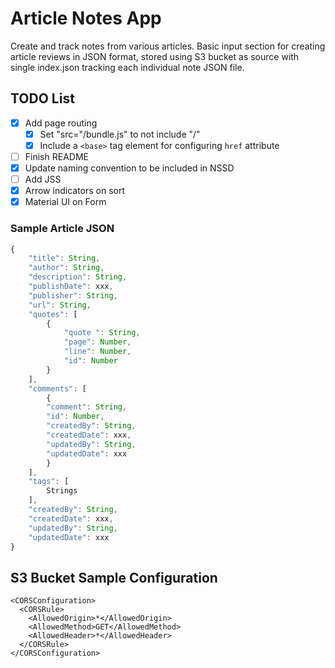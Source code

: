 # Article Notes App #

Create and track notes from various articles. Basic input section for creating article reviews in JSON format, stored using S3 bucket as source with single index.json tracking each individual note JSON file.

## TODO List ##
- [x] Add page routing
  - [x] Set "src="/bundle.js" to not include "/"
  - [x] Include a ```<base>``` tag element for configuring ```href``` attribute
- [ ] Finish README
- [x] Update naming convention to be included in NSSD
- [ ] Add JSS
- [x] Arrow indicators on sort
- [x] Material UI on Form

### Sample Article JSON ###
```javascript
{
    "title": String,
    "author": String,
    "description": String,
    "publishDate": xxx,
    "publisher": String,
    "url": String,
    "quotes": [
        {
            "quote ": String,
            "page": Number,
            "line": Number,
            "id": Number
        }
    ],
    "comments": [
        {
        "comment": String,
        "id": Number,
        "createdBy": String,
        "createdDate": xxx,
        "updatedBy": String,
        "updatedDate": xxx
        }
    ],
    "tags": [
        Strings
    ],
    "createdBy": String,
    "createdDate": xxx,
    "updatedBy": String,
    "updatedDate": xxx
}
```

## S3 Bucket Sample Configuration ##
```
<CORSConfiguration>
  <CORSRule>
    <AllowedOrigin>*</AllowedOrigin>
    <AllowedMethod>GET</AllowedMethod>
    <AllowedHeader>*</AllowedHeader>
  </CORSRule>
</CORSConfiguration>
```
